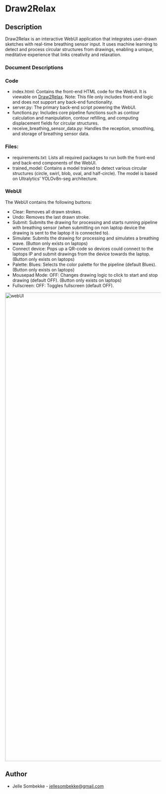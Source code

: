 # Draw2Relax

## Description

Draw2Relax is an interactive WebUI application that integrates user-drawn sketches with real-time breathing sensor input. It uses machine learning to detect and process circular structures from drawings, enabling a unique, meditative experience that links creativity and relaxation.


### Document Descriptions
### Code
- index.html: Contains the front-end HTML code for the WebUI. It is viewable on [Draw2Relax](https://jellesombekke.github.io/Draw2Relax/). Note: This file only includes front-end logic and does not support any back-end functionality.
- server.py: The primary back-end script powering the WebUI.
- functions.py:  Includes core pipeline functions such as contour calculation and manipulation, contour refilling, and computing displacement fields for circular structures.
- receive_breathing_sensor_data.py: Handles the reception, smoothing, and storage of breathing sensor data.

### Files: 
- requirements.txt: Lists all required packages to run both the front-end and back-end components of the WebUI.
- trained_model: Contains a model trained to detect various circular structures (circle, swirl, blob, oval, and half-circle). The model is based on Ultralytics’ YOLOv8n-seg architecture.

### WebUI
The WebUI contains the following buttons:
- Clear: Removes all drawn strokes.
- Undo: Removes the last drawn stroke.
- Submit: Submits the drawing for processing and starts running pipeline with breathing sensor (when submitting on non laptop device the drawing is sent to the laptop it is connected to).
- Simulate: Submits the drawing for processing and simulates a breathing wave. (Button only exists on laptops)
- Connect device: Pops up a QR-code so devices could connect to the laptops IP and submit drawings from the device towards the laptop. (Button only exists on laptops)
- Palette: Blues: Selects the color palette for the pipeline (default Blues). (Button only exists on laptops)
- Mousepad Mode: OFF: Changes drawing logic to click to start and stop drawing (default OFF). (Button only exists on laptops)
- Fullscreen: OFF: Toggles fullscreen (default OFF).

<img width="1512" alt="webUI" src="https://github.com/user-attachments/assets/633f5229-f878-4846-8780-c0a6fb86b222" />


## Author
* Jelle Sombekke - jellesombekke@gmail.com
